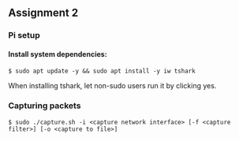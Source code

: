 ## Assignment 2

### Pi setup

#### Install system dependencies:

```
$ sudo apt update -y && sudo apt install -y iw tshark
```

When installing tshark, let non-sudo users run it by clicking yes.

### Capturing packets

`$ sudo ./capture.sh -i <capture network interface> [-f <capture filter>] [-o <capture to file>]`
